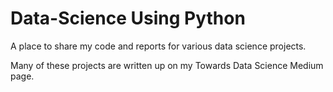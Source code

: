 # Data-Science Using Python

A place to share my code and reports for various data science projects.

Many of these projects are written up on my Towards Data Science Medium page.

